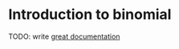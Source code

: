 # Introduction to binomial

TODO: write [great documentation](http://jacobian.org/writing/what-to-write/)
